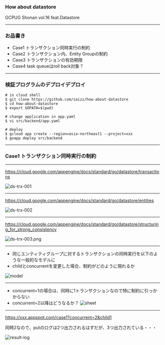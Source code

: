 ### How about datastore

GCPUG Shonan vol.16 feat.Datastore

---

### お品書き

- Case1 トランザクション同時実行の制約
- Case2 トランザクション内、Entity Groupの制約
- Case3 トランザクションの有効期限
- Case4 task queueはroll back対象？

---

### 検証プログラムのデプロイデプロイ

```
# in cloud shell
$ git clone https://github.com/saizz/how-about-datastore
$ cd how-about-datastore
$ export GOPATH=$(pwd)

# change application in app.yaml
$ vi src/backend/app.yaml

# deploy
$ gcloud app create --region=asia-northeast1 --project=xxx
$ goapp deploy src/backend
```

---

### Case1 トランザクション同時実行の制約

---
https://cloud.google.com/appengine/docs/standard/go/datastore/transactions

![ds-trx-001](https://docs.google.com/drawings/d/1lmCWEhpPO7FD5oUIJ26K3mkhj_lqwCutSy4QkSEW5TU/pub?w=910&h=316)

---

https://cloud.google.com/appengine/docs/standard/go/datastore/entities

![ds-trx-002](https://docs.google.com/drawings/d/1grP6O60ewGkLasIusR2_4nHeBhFLgLLbA8O6QR0L21U/pub?w=914&h=272)

---

https://cloud.google.com/appengine/docs/standard/go/datastore/structuring_for_strong_consistency

![ds-trx-003.png](https://docs.google.com/drawings/d/1Bw8iQ-DSE9d0_oVLm5dZlJDcamO5-KbsVoSboI1XEOw/pub?w=897&h=245)

---

- 同じエンティティグループに対するトランザクションの同時実行を以下のような一般的なモデルに
- childとconcurrentを変更した場合、制約がどのように現れるか

![model](https://docs.google.com/drawings/d/15btUDt7gwEp3QBR_wVpnhbmfagla2PC9jn1phr2XR0o/pub?w=779&amp;h=358)

---

- concurrent=1の場合は、同時に1トランザクションなので特に制約に引っかからない
- concurrent=2以降はどうなるか？
![sheet](https://docs.google.com/drawings/d/1Q_4YEsBFD2_lSUoKqneKklzA2YRCtn_9dYZn3ECqmtg/pub?w=802&h=267)

---

https://xxx.appspot.com/case1?concurrent=2&child1

同時2なので、putのログは2つ出力されるはずだが、3つ出力されている・・・

![result-log](https://docs.google.com/drawings/d/14oYjNwR2okmw1Q34UT-Bh_LRgq3z-PpS1W6cVcwdmUA/pub?w=586&h=390)
